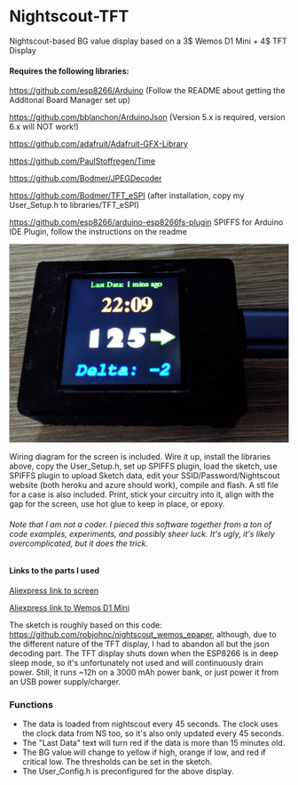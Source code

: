 # Nightscout-TFT
Nightscout-based BG value display based on a 3$ Wemos D1 Mini + 4$ TFT Display

#### Requires the following libraries:

https://github.com/esp8266/Arduino (Follow the README about getting the Additonal Board Manager set up)

https://github.com/bblanchon/ArduinoJson (Version 5.x is required, version 6.x will NOT work!)

https://github.com/adafruit/Adafruit-GFX-Library

https://github.com/PaulStoffregen/Time

https://github.com/Bodmer/JPEGDecoder

https://github.com/Bodmer/TFT_eSPI (after installation, copy my User_Setup.h to libraries/TFT_eSPI)

https://github.com/esp8266/arduino-esp8266fs-plugin SPIFFS for Arduino IDE Plugin, follow the instructions on the readme

![Image](/IMG_20190620_220930.jpg)


Wiring diagram for the screen is included. Wire it up, install the libraries above, copy the User_Setup.h, set up SPIFFS plugin, load the sketch, use SPIFFS plugin to upload Sketch data, edit your SSID/Password/Nightscout website (both heroku and azure should work), compile and flash.
A stl file for a case is also included. Print, stick your circuitry into it, align with the gap for the screen, use hot glue to keep in place, or epoxy.

###### Note that I am not a coder. I pieced this software together from a ton of code examples, experiments, and possibly sheer luck. It's ugly, it's likely overcomplicated, but it does the trick.

#### Links to the parts I used

[Aliexpress link to screen](https://www.aliexpress.com/item/32880846744.html)

[Aliexpress link to Wemos D1 Mini](https://www.aliexpress.com/item/32980161356.html)


The sketch is roughly based on this code: https://github.com/robjohnc/nightscout_wemos_epaper, although, due to the different nature of the TFT display, I had to abandon all but the json decoding part. The TFT display shuts down when the ESP8266 is in deep sleep mode, so it's unfortunately not used and will continuously drain power. Still, it runs ~12h on a 3000 mAh power bank, or just power it from an USB power supply/charger.

### Functions

- The data is loaded from nightscout every 45 seconds. The clock uses the clock data from NS too, so it's also only updated every 45 seconds.
- The "Last Data" text will turn red if the data is more than 15 minutes old.
- The BG value will change to yellow if high, orange if low, and red if critical low. The thresholds can be set in the sketch.
- The User_Config.h is preconfigured for the above display.
